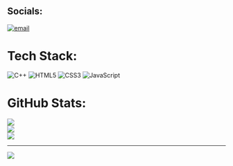 
## Socials:
[![email](https://img.shields.io/badge/Email-D14836?logo=gmail&logoColor=white)](mailto:hemanthnyk52@gmail.com) 

#  Tech Stack:
![C++](https://img.shields.io/badge/c++-%2300599C.svg?style=flat&logo=c%2B%2B&logoColor=white) ![HTML5](https://img.shields.io/badge/html5-%23E34F26.svg?style=flat&logo=html5&logoColor=white) ![CSS3](https://img.shields.io/badge/css3-%231572B6.svg?style=flat&logo=css3&logoColor=white) ![JavaScript](https://img.shields.io/badge/javascript-%23323330.svg?style=flat&logo=javascript&logoColor=%23F7DF1E)
#  GitHub Stats:
![](https://github-readme-stats.vercel.app/api?username=Hemanthnyk&theme=dark&hide_border=false&include_all_commits=false&count_private=false)<br/>
![](https://nirzak-streak-stats.vercel.app/?user=Hemanthnyk&theme=dark&hide_border=false)<br/>
![](https://github-readme-stats.vercel.app/api/top-langs/?username=Hemanthnyk&theme=dark&hide_border=false&include_all_commits=false&count_private=false&layout=compact)

---
[![](https://visitcount.itsvg.in/api?id=Hemanthnyk&icon=0&color=1)](https://visitcount.itsvg.in)

<!-- Proudly created with GPRM ( https://gprm.itsvg.in ) -->
